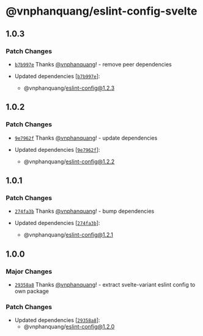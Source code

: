 # @vnphanquang/eslint-config-svelte

## 1.0.3

### Patch Changes

- [`b7b997e`](https://github.com/vnphanquang/jsconfig/commit/b7b997e4433612f7f0faee098be2f9b0247bdab5) Thanks [@vnphanquang](https://github.com/vnphanquang)! - remove peer dependencies

- Updated dependencies [[`b7b997e`](https://github.com/vnphanquang/jsconfig/commit/b7b997e4433612f7f0faee098be2f9b0247bdab5)]:
  - @vnphanquang/eslint-config@1.2.3

## 1.0.2

### Patch Changes

- [`9e7962f`](https://github.com/vnphanquang/jsconfig/commit/9e7962fd259311a50343a474e560f0690e0805f6) Thanks [@vnphanquang](https://github.com/vnphanquang)! - update dependencies

- Updated dependencies [[`9e7962f`](https://github.com/vnphanquang/jsconfig/commit/9e7962fd259311a50343a474e560f0690e0805f6)]:
  - @vnphanquang/eslint-config@1.2.2

## 1.0.1

### Patch Changes

- [`274fa3b`](https://github.com/vnphanquang/jsconfig/commit/274fa3b7a08a7d8b9030af1762c5d6f2e4989c37) Thanks [@vnphanquang](https://github.com/vnphanquang)! - bump dependencies

- Updated dependencies [[`274fa3b`](https://github.com/vnphanquang/jsconfig/commit/274fa3b7a08a7d8b9030af1762c5d6f2e4989c37)]:
  - @vnphanquang/eslint-config@1.2.1

## 1.0.0

### Major Changes

- [`29358a8`](https://github.com/vnphanquang/jsconfig/commit/29358a8441933cddcde582cf532789709bc9a3ac) Thanks [@vnphanquang](https://github.com/vnphanquang)! - extract svelte-variant eslint config to own package

### Patch Changes

- Updated dependencies [[`29358a8`](https://github.com/vnphanquang/jsconfig/commit/29358a8441933cddcde582cf532789709bc9a3ac)]:
  - @vnphanquang/eslint-config@1.2.0
